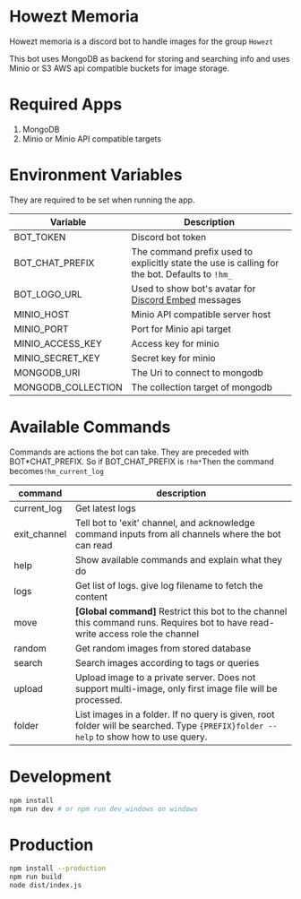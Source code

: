 # Howezt Memoria

Howezt memoria is a discord bot to handle images for the group `Howezt`

This bot uses MongoDB as backend for storing and searching info and uses Minio or S3 AWS api compatible buckets for image storage.

# Required Apps

1. MongoDB
2. Minio or Minio API compatible targets

# Environment Variables

They are required to be set when running the app.

| Variable           | Description                                                                                                              |
| ------------------ | ------------------------------------------------------------------------------------------------------------------------ |
| BOT_TOKEN          | Discord bot token                                                                                                        |
| BOT_CHAT_PREFIX    | The command prefix used to explicitly state the use is calling for the bot. Defaults to `!hm_`                           |
| BOT_LOGO_URL       | Used to show bot's avatar for [Discord Embed](https://discordjs.guide/popular-topics/embeds.html#embed-preview) messages |
| MINIO_HOST         | Minio API compatible server host                                                                                         |
| MINIO_PORT         | Port for Minio api target                                                                                                |
| MINIO_ACCESS_KEY   | Access key for minio                                                                                                     |
| MINIO_SECRET_KEY   | Secret key for minio                                                                                                     |
| MONGODB_URI        | The Uri to connect to mongodb                                                                                            |
| MONGODB_COLLECTION | The collection target of mongodb                                                                                         |

# Available Commands

Commands are actions the bot can take. They are preceded with BOT*CHAT_PREFIX. So if BOT_CHAT_PREFIX is `!hm*`Then the command becomes`!hm_current_log`

| command      | description                                                                                                                         |
| ------------ | ----------------------------------------------------------------------------------------------------------------------------------- |
| current_log  | Get latest logs                                                                                                                     |
| exit_channel | Tell bot to 'exit' channel, and acknowledge command inputs from all channels where the bot can read                                 |
| help         | Show available commands and explain what they do                                                                                    |
| logs         | Get list of logs. give log filename to fetch the content                                                                            |
| move         | **[Global command]** Restrict this bot to the channel this command runs. Requires bot to have read-write access role the channel    |
| random       | Get random images from stored database                                                                                              |
| search       | Search images according to tags or queries                                                                                          |
| upload       | Upload image to a private server. Does not support multi-image, only first image file will be processed.                            |
| folder       | List images in a folder. If no query is given, root folder will be searched. Type `{PREFIX}folder --help` to show how to use query. |

# Development

```sh
npm install
npm run dev # or npm run dev_windows on windows
```

# Production

```sh
npm install --production
npm run build
node dist/index.js
```
